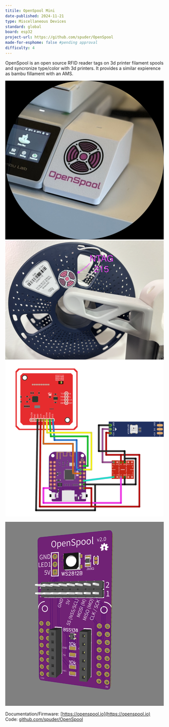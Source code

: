 ```yaml
---
titile: OpenSpool Mini
date-published: 2024-11-21
type: Miscellaneous Devices
standard: global
board: esp32
project-url: https://github.com/spuder/OpenSpool
made-for-esphome: false #pending approval
difficulty: 4
---
```


OpenSpool is an open source RFID reader tags on 3d printer filament spools and syncronize type/color with 3d printers. It provides a similar expierence as bambu fillament with an AMS. 

![OpenSpool Mini](./OpenSpoolMini.jpg "OpenSpool Mini")
![NFC](./NFC3.png "NFC Tag Placement")
![Wiring Diagram](./OpenSpoolMiniWiringDiagram.png "Wiring Diagram")  

![PCB](./PCB.png "PCB")

Documentation/Firmware: [https://openspool.io](https://openspool.io)
Code: [github.com/spuder/OpenSpool](https://github.com/spuder/OpenSpool)
